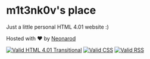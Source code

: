 # m1t3nk0v's place

Just a little personal HTML 4.01 website :)

Hosted with ♥ by [Neonarod](http://neonarod.com)

[![Valid HTML 4.01 Transitional](http://www.w3.org/Icons/valid-html401)](http://validator.w3.org/check?uri=http://m1t3nk0v.neonarod.com) [![Valid CSS](http://jigsaw.w3.org/css-validator/images/vcss)](http://jigsaw.w3.org/css-validator/validator?uri=http://m1t3nk0v.neonarod.com) [![Valid RSS](https://validator.w3.org/feed/images/valid-rss-rogers.png)](http://validator.w3.org/feed/check.cgi?url=http://m1t3nk0v.neonarod.com/rss.xml)
